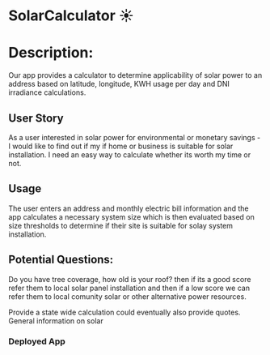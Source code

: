 # SolarCalculator  ☀️

# Description:
Our app provides a calculator to determine applicability of solar power to an address based on latitude, longitude, KWH usage per day and DNI irradiance calculations.  

## User Story
As a user interested in solar power for environmental or monetary savings - I would like to find out if my if home or business is suitable for solar installation.  I need an easy way to calculate whether its worth my time or not.

## Usage

The user enters an address and monthly electric bill information and the app calculates a necessary system size which is then evaluated based on size thresholds to determine if their site is suitable for solay system installation.

## Potential Questions: 
Do you have tree coverage, how old is your roof?  then if its a good score refer them to local solar panel installation and then if a low score we can refer them to local comunity solar or other alternative power resources.

Provide a state wide calculation could eventually also provide quotes.   General information on solar

### Deployed App

